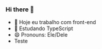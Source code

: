 ### Hi there 👋


- 🔭 Hoje eu trabalho com front-end
- 🌱 Estudando TypeScript
- 😄 Pronouns: Ele/Dele
- Teste